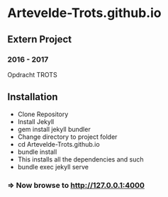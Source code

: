 # Artevelde-Trots.github.io

## Extern Project
### 2016 - 2017
Opdracht TROTS

## Installation
* Clone Repository
* Install Jekyll
* gem install jekyll bundler
* Change directory to project folder
* cd Artevelde-Trots.github.io
* bundle install
* This installs all the dependencies and such
* bundle exec jekyll serve
### => Now browse to http://127.0.0.1:4000

